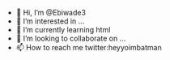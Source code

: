 - 👋 Hi, I’m @Ebiwade3
- 👀 I’m interested in ...
- 🌱 I’m currently learning html
- 💞️ I’m looking to collaborate on ...
- 📫 How to reach me twitter:heyyoimbatman

<!---
Ebiwade3/Ebiwade3 is a ✨ special ✨ repository because its `README.md` (this file) appears on your GitHub profile.
You can click the Preview link to take a look at your changes.
--->
